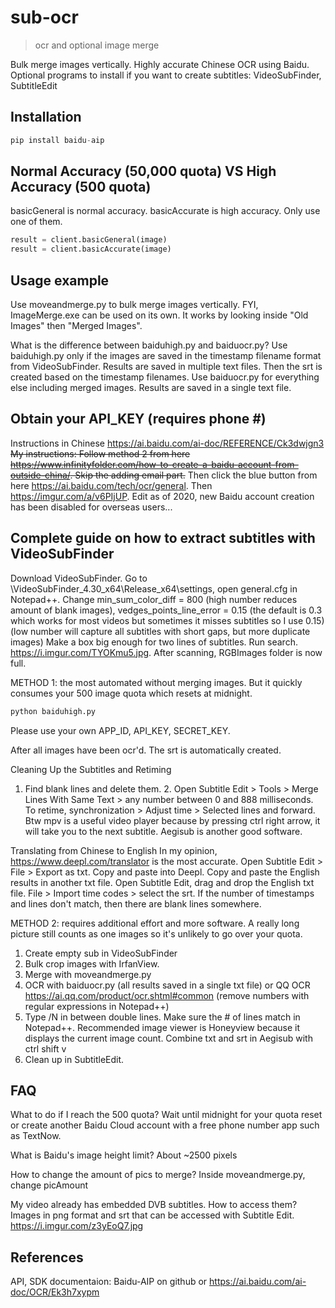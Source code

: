 # sub-ocr
> ocr and optional image merge

Bulk merge images vertically. Highly accurate Chinese OCR using Baidu. Optional programs to install if you want to create subtitles: VideoSubFinder, SubtitleEdit

## Installation

```python
pip install baidu-aip
```

## Normal Accuracy (50,000 quota) VS High Accuracy (500 quota)

basicGeneral is normal accuracy. basicAccurate is high accuracy. Only use one of them.
```python
result = client.basicGeneral(image)
result = client.basicAccurate(image)
```

## Usage example

Use moveandmerge.py to bulk merge images vertically.
FYI, ImageMerge.exe can be used on its own. It works by looking inside "Old Images" then "Merged Images".

What is the difference between baiduhigh.py and baiduocr.py?
Use baiduhigh.py only if the images are saved in the timestamp filename format from VideoSubFinder. Results are saved in multiple text files. Then the srt is created based on the timestamp filenames.
Use baiduocr.py for everything else including merged images. Results are saved in a single text file.


## Obtain your API_KEY (requires phone #)
Instructions in Chinese https://ai.baidu.com/ai-doc/REFERENCE/Ck3dwjgn3
~~My instructions: Follow method 2 from here https://www.infinityfolder.com/how-to-create-a-baidu-account-from-outside-china/. Skip the adding email part.~~
Then click the blue button from here https://ai.baidu.com/tech/ocr/general. Then https://imgur.com/a/v6PIjUP.
Edit as of 2020, new Baidu account creation has been disabled for overseas users...

## Complete guide on how to extract subtitles with VideoSubFinder
Download VideoSubFinder. Go to \VideoSubFinder_4.30_x64\Release_x64\settings, open general.cfg in Notepad++. Change min_sum_color_diff = 800 (high number reduces amount of blank images), vedges_points_line_error = 0.15 (the default is 0.3 which works for most videos but sometimes it misses subtitles so I use 0.15) (low number will capture all subtitles with short gaps, but more duplicate images)
Make a box big enough for two lines of subtitles. Run search. https://i.imgur.com/TYOKmu5.jpg. After scanning, RGBImages folder is now full.

METHOD 1: the most automated without merging images. But it quickly consumes your 500 image quota which resets at midnight.
```python
python baiduhigh.py
```
Please use your own APP_ID, API_KEY, SECRET_KEY.

After all images have been ocr'd. The srt is automatically created.

Cleaning Up the Subtitles and Retiming
1. Find blank lines and delete them. 2. Open Subtitle Edit > Tools > Merge Lines With Same Text > any number between 0 and 888 milliseconds. To retime, synchronization > Adjust time > Selected lines and forward.
Btw mpv is a useful video player because by pressing ctrl right arrow, it will take you to the next subtitle. Aegisub is another good software.

Translating from Chinese to English
In my opinion, https://www.deepl.com/translator is the most accurate. Open Subtitle Edit > File > Export as txt. Copy and paste into Deepl. Copy and paste the English results in another txt file. Open Subtitle Edit, drag and drop the English txt file. File > Import time codes > select the srt. If the number of timestamps and lines don't match, then there are blank lines somewhere.

METHOD 2: requires additional effort and more software. A really long picture still counts as one images so it's unlikely to go over your quota.
1. Create empty sub in VideoSubFinder
2. Bulk crop images with IrfanView.
3. Merge with moveandmerge.py
4. OCR with baiduocr.py (all results saved in a single txt file) or QQ OCR https://ai.qq.com/product/ocr.shtml#common (remove numbers with regular expressions in Notepad++)
5. Type /N in between double lines. Make sure the # of lines match in Notepad++. Recommended image viewer is Honeyview because it displays the current image count. Combine txt and srt in Aegisub with ctrl shift v
6. Clean up in SubtitleEdit.

## FAQ
What to do if I reach the 500 quota?
Wait until midnight for your quota reset or create another Baidu Cloud account with a free phone number app such as TextNow.

What is Baidu's image height limit?
About ~2500 pixels

How to change the amount of pics to merge?
Inside moveandmerge.py, change picAmount

My video already has embedded DVB subtitles. How to access them?
Images in png format and srt that can be accessed with Subtitle Edit. https://i.imgur.com/z3yEoQ7.jpg

## References

API, SDK documentaion: Baidu-AIP on github or https://ai.baidu.com/ai-doc/OCR/Ek3h7xypm

